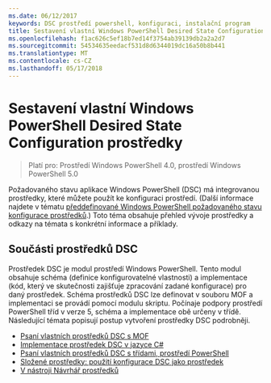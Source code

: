 ```yaml
---
ms.date: 06/12/2017
keywords: DSC prostředí powershell, konfiguraci, instalační program
title: Sestavení vlastní Windows PowerShell Desired State Configuration prostředky
ms.openlocfilehash: f1ac626c5ef18b7ed14f3754ab39139db2a2a2d7
ms.sourcegitcommit: 54534635eedacf531d8d6344019dc16a50b8b441
ms.translationtype: MT
ms.contentlocale: cs-CZ
ms.lasthandoff: 05/17/2018
---
```

# <a name="build-custom-windows-powershell-desired-state-configuration-resources"></a>Sestavení vlastní Windows PowerShell Desired State Configuration prostředky

> Platí pro: Prostředí Windows PowerShell 4.0, prostředí Windows PowerShell 5.0

Požadovaného stavu aplikace Windows PowerShell (DSC) má integrovanou prostředky, které můžete použít ke konfiguraci prostředí. (Další informace najdete v tématu [předdefinované Windows PowerShell požadovaného stavu konfigurace prostředků](builtInResource.md).) Toto téma obsahuje přehled vývoje prostředky a odkazy na témata s konkrétní informace a příklady.

## <a name="dsc-resource-components"></a>Součásti prostředků DSC

Prostředek DSC je modul prostředí Windows PowerShell. Tento modul obsahuje schéma (definice konfigurovatelné vlastnosti) a implementace (kód, který ve skutečnosti zajišťuje zpracování zadané konfigurace) pro daný prostředek. Schéma prostředků DSC lze definovat v souboru MOF a implementaci se provádí pomocí modulu skriptu. Počínaje podpory prostředí PowerShell tříd v verze 5, schéma a implementace obě určeny v třídě. Následující témata popisují postup vytvoření prostředky DSC podrobněji.

* [Psaní vlastních prostředků DSC s MOF](authoringResourceMOF.md)
* [Implementace prostředek DSC v jazyce C#](authoringResourceMofCS.md)
* [Psaní vlastních prostředků DSC s třídami, prostředí PowerShell](authoringResourceClass.md)
* [Složené prostředky: použití konfigurace DSC jako prostředek](authoringResourceComposite.md)
* [V nástroji Návrhář prostředků](authoringResourceMofDesigner.md)